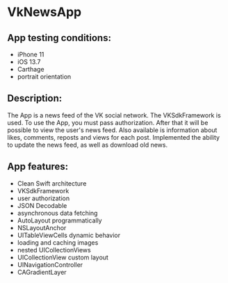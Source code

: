 # VkNewsApp

**App testing conditions:**
-----------------------------------
- iPhone 11
- iOS 13.7
- Carthage
- portrait orientation

**Description:**
-----------------------------------
The App is a news feed of the VK social network. The VKSdkFramework is used. To use the App, you must pass authorization. After that it will be possible to view the user's news feed. Also available is information about likes, comments, reposts and views for each post. Implemented the ability to update the news feed, as well as download old news.

**App features:**
-----------------------------------
- Clean Swift architecture
- VKSdkFramework
- user authorization
- JSON Decodable
- asynchronous data fetching
- AutoLayout programmatically
- NSLayoutAnchor
- UITableViewCells dynamic behavior
- loading and caching images
- nested UICollectionViews
- UICollectionView custom layout
- UINavigationController
- CAGradientLayer
